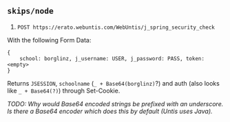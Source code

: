 ## `skips/node`

1. `POST https://erato.webuntis.com/WebUntis/j_spring_security_check`

With the following Form Data:

```
{
    school: borglinz, j_username: USER, j_password: PASS, token: <empty>
}
```

Returns `JSESSION`, `schoolname` (`_ + Base64(borglinz)`?) and auth (also looks like `_ + Base64(?)`) through Set-Cookie.

_TODO: Why would Base64 encoded strings be prefixed with an underscore. Is there a Base64 encoder which does this by default (Untis uses Java)._


